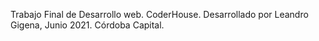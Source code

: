 Trabajo Final de Desarrollo web. CoderHouse.
Desarrollado por Leandro Gigena, Junio 2021. Córdoba Capital.